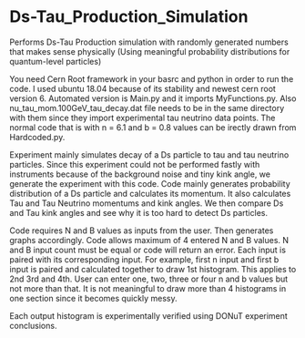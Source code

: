 # Ds-Tau_Production_Simulation
Performs Ds-Tau Production simulation with randomly generated numbers that makes sense physically (Using meaningful probability distributions for quantum-level particles)

You need Cern Root framework in your basrc and python in order to run the code. I used ubuntu 18.04 because of its stability and newest cern root version 6. Automated version is Main.py and it imports MyFunctions.py. Also nu_tau_mom.100GeV_tau_decay.dat file needs to be in the same directory with them since they import experimental tau neutrino data points. The normal code that is with n = 6.1 and b = 0.8 values can be irectly drawn from Hardcoded.py.

Experiment mainly simulates decay of a Ds particle to tau and tau neutrino particles. Since this experiment could not be performed fastly with instruments because of the background noise and tiny kink angle, we generate the experiment with this code. Code mainly generates probability distribution of a Ds particle and calculates its momentum. It also calculates Tau and Tau Neutrino momentums and kink angles. We then compare Ds and Tau kink angles and see why it is too hard to detect Ds particles.

Code requires N and B values as inputs from the user. Then generates graphs accordingly. Code allows maximum of 4 entered N and B values. N and B input count must be equal or code will return an error. Each input is paired with its corresponding input. For example, first n input and first b input is paired and calculated together to draw 1st histogram. This applies to 2nd 3rd and 4th. User can enter one, two, three or four n and b values but not more than that. It is not meaningful to draw more than 4 histograms in one section since it becomes quickly messy.

Each output histogram is experimentally verified using DONuT experiment conclusions.
